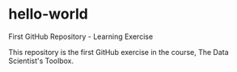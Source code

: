 # hello-world
First GitHub Repository - Learning Exercise 

This repository is the first GitHub exercise in the course, The Data Scientist's Toolbox. 
